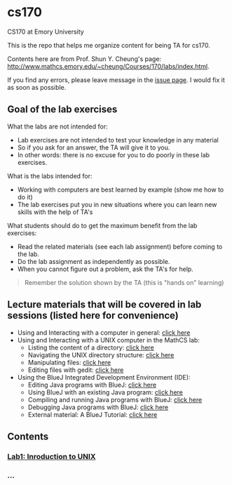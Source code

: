 # cs170
CS170 at Emory University

This is the repo that helps me organize content for being TA for cs170. 

Contents here are from Prof. Shun Y. Cheung's page: http://www.mathcs.emory.edu/~cheung/Courses/170/labs/index.html. 

If you find any errors, please leave message in the [issue page](https://github.com/imgarylai/cs170/issues). I would fix it as soon as possible. 

## Goal of the lab exercises

What the labs are not intended for:

- Lab exercises are not intended to test your knowledge in any material
- So if you ask for an answer, the TA will give it to you.
- In other words: there is no excuse for you to do poorly in these lab exercises.

What is the labs intended for:
- Working with computers are best learned by example (show me how to do it)
- The lab exercises put you in new situations where you can learn new skills with the help of TA's

What students should do to get the maximum benefit from the lab exercises:
- Read the related materials (see each lab assignment) before coming to the lab.
- Do the lab assignment as independently as possible.
- When you cannot figure out a problem, ask the TA's for help.
> Remember the solution shown by the TA (this is "hands on" learning)


## Lecture materials that will be covered in lab sessions (listed here for convenience)

- Using and Interacting with a computer in general: [click here](http://www.mathcs.emory.edu/~cheung/Courses/170/Syllabus/02/interact-computer.html)
- Using and Interacting with a UNIX computer in the MathCS lab:
  - Listing the content of a directory: [click here](http://www.mathcs.emory.edu/~cheung/Courses/170/Syllabus/02/ls-UNIX-dirs.html)
  - Navigating the UNIX directory structure: [click here](http://www.mathcs.emory.edu/~cheung/Courses/170/Syllabus/02/cd-UNIX-dirs.html)
  - Manipulating files: [click here](http://www.mathcs.emory.edu/~cheung/Courses/170/Syllabus/02/UNIX-files.html)
  - Editing files with gedit: [click here](http://www.mathcs.emory.edu/~cheung/Courses/170/Syllabus/02/gedit.html)
- Using the BlueJ Integrated Development Environment (IDE):
  - Editing Java programs with BlueJ: [click here](http://www.mathcs.emory.edu/~cheung/Courses/170/Syllabus/02/BlueJ/BlueJ.html)
  - Using BlueJ with an existing Java program: [click here](http://www.mathcs.emory.edu/~cheung/Courses/170/labs/02/BlueJ/BlueJ1a.html)
  - Compiling and running Java programs with BlueJ: [click here](http://www.mathcs.emory.edu/~cheung/Courses/170/Syllabus/02/BlueJ/BlueJ2.html)
  - Debugging Java programs with BlueJ: [click here](http://www.mathcs.emory.edu/~cheung/Courses/170/Syllabus/02/BlueJ/BlueJ3.html)
  - External material: A BlueJ Tutorial: [click here](http://www.mathcs.emory.edu/~cheung/Courses/170/Syllabus/02/BlueJ/DOCS/BlueJ-Tutorial.pdf)

## Contents

### [Lab1: Inroduction to UNIX](labs/lab1.md)

### ...